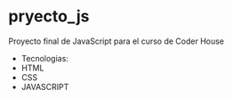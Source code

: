 # pryecto_js

Proyecto final de JavaScript para el curso de Coder House

- Tecnologias:
- HTML
- CSS
- JAVASCRIPT
